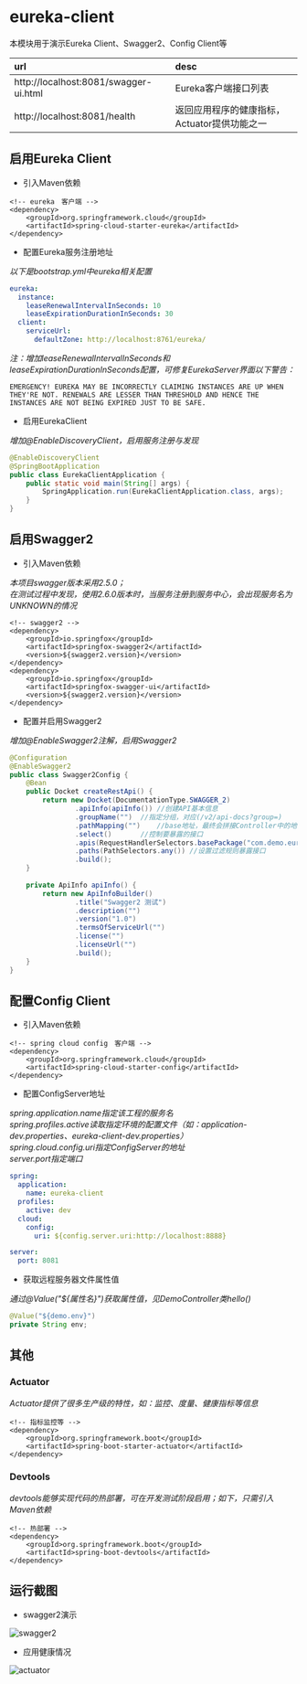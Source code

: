 # eureka-client  
本模块用于演示Eureka Client、Swagger2、Config Client等  

|url|desc|  
|:---|:---|   
|http://localhost:8081/swagger-ui.html|Eureka客户端接口列表|  
|http://localhost:8081/health|返回应用程序的健康指标，Actuator提供功能之一|   

## 启用Eureka Client  
* 引入Maven依赖  

``` maven
<!-- eureka　客户端 -->
<dependency>
    <groupId>org.springframework.cloud</groupId>
	<artifactId>spring-cloud-starter-eureka</artifactId>
</dependency>
```

* 配置Eureka服务注册地址  

_以下是bootstrap.yml中eureka相关配置_  

``` yml
eureka:
  instance:
    leaseRenewalIntervalInSeconds: 10
    leaseExpirationDurationInSeconds: 30
  client:
    serviceUrl:
      defaultZone: http://localhost:8761/eureka/
```

_注：增加leaseRenewalIntervalInSeconds和leaseExpirationDurationInSeconds配置，可修复EurekaServer界面以下警告：_  

```
EMERGENCY! EUREKA MAY BE INCORRECTLY CLAIMING INSTANCES ARE UP WHEN THEY'RE NOT. RENEWALS ARE LESSER THAN THRESHOLD AND HENCE THE INSTANCES ARE NOT BEING EXPIRED JUST TO BE SAFE.
```

* 启用EurekaClient  

_增加@EnableDiscoveryClient，启用服务注册与发现_  
``` java
@EnableDiscoveryClient
@SpringBootApplication
public class EurekaClientApplication {
	public static void main(String[] args) {
		SpringApplication.run(EurekaClientApplication.class, args);
	}
}
```

## 启用Swagger2
* 引入Maven依赖  

_本项目swagger版本采用2.5.0；_  
_在测试过程中发现，使用2.6.0版本时，当服务注册到服务中心，会出现服务名为UNKNOWN的情况_  

``` maven
<!-- swagger2 -->
<dependency>
	<groupId>io.springfox</groupId>
	<artifactId>springfox-swagger2</artifactId>
	<version>${swagger2.version}</version>
</dependency>
<dependency>
	<groupId>io.springfox</groupId>
	<artifactId>springfox-swagger-ui</artifactId>
	<version>${swagger2.version}</version>
</dependency>
```

* 配置并启用Swagger2  

_增加@EnableSwagger2注解，启用Swagger2_  

``` java
@Configuration
@EnableSwagger2
public class Swagger2Config {	
	@Bean
	public Docket createRestApi() {
		return new Docket(DocumentationType.SWAGGER_2)
				.apiInfo(apiInfo())	//创建API基本信息
				.groupName("")	//指定分组，对应(/v2/api-docs?group=)
				.pathMapping("")	//base地址，最终会拼接Controller中的地址
				.select()		//控制要暴露的接口
				.apis(RequestHandlerSelectors.basePackage("com.demo.eureka.client.controller"))	//通过指定扫描包暴露接口
				.paths(PathSelectors.any())	//设置过滤规则暴露接口
				.build();
	}
	
	private ApiInfo apiInfo() {
		return new ApiInfoBuilder()
				.title("Swagger2 测试")
				.description("")
				.version("1.0")
				.termsOfServiceUrl("")
				.license("")
				.licenseUrl("")
				.build();
	}
}
```


## 配置Config Client
* 引入Maven依赖  

``` maven
<!-- spring cloud config　客户端 -->
<dependency>
	<groupId>org.springframework.cloud</groupId>
	<artifactId>spring-cloud-starter-config</artifactId>
</dependency>
```

* 配置ConfigServer地址  

_spring.application.name指定该工程的服务名_  
_spring.profiles.active读取指定环境的配置文件（如：application-dev.properties、eureka-client-dev.properties）_  
_spring.cloud.config.uri指定ConfigServer的地址_  
_server.port指定端口_  

``` yml
spring:
  application:
    name: eureka-client
  profiles:
    active: dev
  cloud:
    config:
      uri: ${config.server.uri:http://localhost:8888} 

server:
  port: 8081
```

* 获取远程服务器文件属性值  

_通过@Value("${属性名}")获取属性值，见DemoController类hello()_  

``` java
@Value("${demo.env}")
private String env;
```

## 其他
### Actuator

_Actuator提供了很多生产级的特性，如：监控、度量、健康指标等信息_

``` maven
<!-- 指标监控等 -->
<dependency>
	<groupId>org.springframework.boot</groupId>
	<artifactId>spring-boot-starter-actuator</artifactId>
</dependency>
```

### Devtools

_devtools能够实现代码的热部署，可在开发测试阶段启用；如下，只需引入Maven依赖_

``` maven
<!-- 热部署 -->
<dependency>
	<groupId>org.springframework.boot</groupId>
	<artifactId>spring-boot-devtools</artifactId>
</dependency>
```

## 运行截图  

* swagger2演示  

![swagger2](../_images/eureka-client/swagger.jpg)   

* 应用健康情况  

![actuator](../_images/eureka-client/health.jpg)   